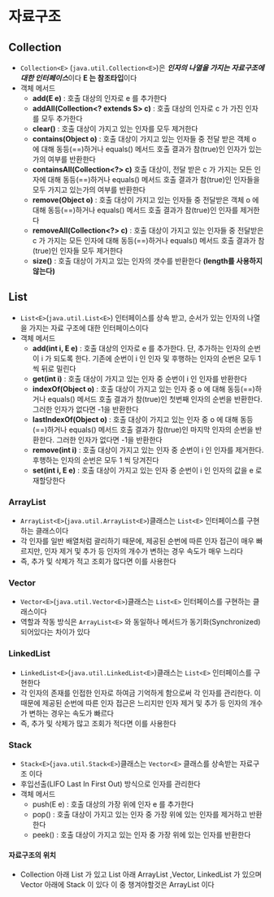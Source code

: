 # 자료구조
## Collection
* `Collection<E>` (`java.util.Collection<E>`)은 ***인자의 나열을 가지는 자료구조에 대한 인터페이스***이다 **E 는 참조타입**이다
* 객체 메서드
    * **add(E e)** : 호출 대상의 인자로 e 를 추가한다
    * **addAll(Collection<? extends S> c)** : 호출 대상의 인자로 c 가 가진 인자를 모두 추가한다
    * **clear()** : 호출 대상이 가지고 있는 인자를 모두 제거한다
    * **contains(Object o)** : 호출 대상이 가지고 있는 인자들 중 전달 받은 객체 o 에 대해 동등(==)하거나 equals() 메서드 호출 결과가 참(true)인 인자가 있는가의 여부를 반환한다
    * **containsAll(Collection<?> c)** 호출 대상이, 전달 받은 c 가 가지는 모든 인자에 대해 동등(==)하거나 equals() 메서드 호출 결과가 참(true)인 인자들을 모두 가지고 있는가의 여부를 반환한다
    * **remove(Object o)** : 호출 대상이 가지고 있는 인자들 중 전달받은 객체 o 에 대해 동등(==)하거나 equals() 메서드 호출 결과가 참(true)인 인자를 제거한다
    * **removeAll(Collection<?> c)** : 호출 대상이 가지고 있는 인자들 중 전달받은  c 가 가지는 모든 인자에 대해 동등(==)하거나 equals() 메서드 호출 결과가 참(true)인 인자들 모두 제거한다
    * **size()** : 호출 대상이 가지고 있는 인자의 갯수를 반환한다 **(length를 사용하지 않는다)**
## List
* `List<E>`(`java.util.List<E>`) 인터페이스를  상속 받고, 순서가 있는 인자의 나열을 가지는 자료 구조에 대한 인터페이스이다
* 객체 메서드 <!--List는 Collection 의 객체 메서드들을 모두 가지고 있다-->
    * **add(int i, E e)** : 호출 대상의 인자로 e 를 추가한다. 단, 추가하는 인자의 순번이 i 가 되도록 한다. 기존에 순번이 i 인 인자 및 후행하는 인자의 순번은 모두 1씩 뒤로 밀린다
    * **get(int i)** : 호출 대상이 가지고 있는 인자 중 순번이 i 인 인자를 반환한다
    * **indexOf(Object o)** : 호출 대상이 가지고 있는 인자 중 o 에 대해 동등(==)하거나 equals() 메서드 호출 결과가 참(true)인 첫번째 인자의 순번을 반환한다. 그러한 인자가 없다면 -1을 반환한다
    * **lastIndexOf(Object o)** : 호출 대상이 가지고 있는 인자 중 o 에 대해 동등(==)하거나 equals() 메서드 호출 결과가 참(true)인 마지막 인자의 순번을 반환한다. 그러한 인자가 없다면 -1을 반환한다
    * **remove(int i)** : 호출 대상이 가지고 있는 인자 중 순번이 i 인 인자를 제거한다. 후행하는 인자의 순번은 모두 1 씩 당겨진다
    * **set(int i, E e)** : 호출 대상이 가지고 있는 인자 중 순번이 i 인 인자의 값을 e 로 재할당한다
### ArrayList
* `ArrayList<E>`(`java.util.ArrayList<E>`)클래스는 `List<E>` 인터페이스를 구현하는 클래스이다
* 각 인자를 일반 배열처럼 괄리하기 때문에, 제공된 순번에 따른 인자 접근이 매우 빠르지만, 인자 제거 및 추가 등 인자의 개수가 변하는 경우 속도가 매우 느리다
* 즉, 추가 및 삭제가 적고 조회가 많다면 이를 사용한다
### Vector
* `Vector<E>`(`java.util.Vector<E>`)클래스는 `List<E>` 인터페이스를 구현하는 클래스이다
* 역할과 작동 방식은 `ArrayList<E>` 와 동일하나 메서드가 동기화(Synchronized)되어있다는 차이가 있다
### LinkedList
* `LinkedList<E>`(`java.util.LinkedList<E>`)클래스는 `List<E>` 인터페이스를 구현한다
* 각 인자의 존재를 인접한 인자로 하여금 기억하게 함으로써 각 인자를 관리한다. 이때문에 제공된 순번에 따른 인자 접근은 느리지만 인자 제거 및 추가 등 인자의 개수가 변하는 경우는 속도가 빠르다
* 즉, 추가 및 삭제가 많고 조회가 적다면 이를 사용한다
### Stack
* `Stack<E>`(`java.util.Stack<E>`)클래스는 `Vector<E>` 클래스를 상속받는 자료구조 이다
* 후입선출(LIFO Last In First Out) 방식으로 인자를 관리한다
* 객체 메서드
    * push(E e) : 호출 대상의 가장 위에 인자 e 를 추가한다
    * pop() : 호출 대상이 가지고 있는 인자 중 가장 위에 있는 인자를 제거하고 반환한다
    * peek() : 호출 대상이 가지고 있는 인자 중 가장 위에 있는 인자를 반환한다
#### 자료구조의 위치
* Collection 아래 List 가 있고 List 아래 ArrayList ,Vector, LinkedList 가 있으며 Vector 아래에 Stack 이 있다 이 중 챙겨야할것은 ArrayList 이다
